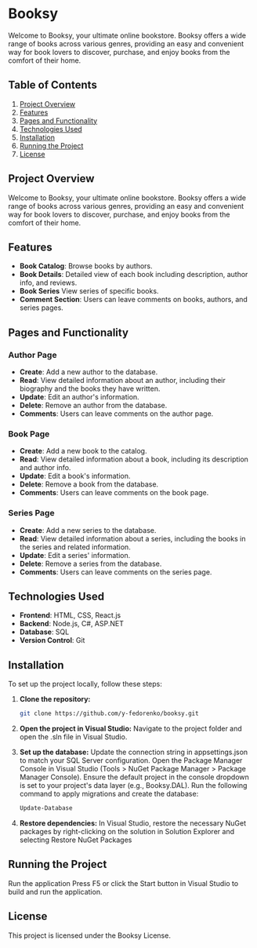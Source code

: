 # Booksy

Welcome to Booksy, your ultimate online bookstore. Booksy offers a wide range of books across various genres, providing an easy and convenient way for book lovers to discover, purchase, and enjoy books from the comfort of their home.

## Table of Contents

1. [Project Overview](#project-overview)
2. [Features](#features)
3. [Pages and Functionality](#pages-and-functionality)
4. [Technologies Used](#technologies-used)
5. [Installation](#installation)
6. [Running the Project](#running-the-project)
7. [License](#license)



## Project Overview

Welcome to Booksy, your ultimate online bookstore. Booksy offers a wide range of books across various genres, providing an easy and convenient way for book lovers to discover, purchase, and enjoy books from the comfort of their home.

## Features

- **Book Catalog**: Browse books by authors.
- **Book Details**: Detailed view of each book including description, author info, and reviews.
- **Book Series** View series of specific books.
- **Comment Section**: Users can leave comments on books, authors, and series pages.

## Pages and Functionality

### Author Page

- **Create**: Add a new author to the database.
- **Read**: View detailed information about an author, including their biography and the books they have written.
- **Update**: Edit an author's information.
- **Delete**: Remove an author from the database.
- **Comments**: Users can leave comments on the author page.

### Book Page

- **Create**: Add a new book to the catalog.
- **Read**: View detailed information about a book, including its description and author info.
- **Update**: Edit a book's information.
- **Delete**: Remove a book from the database.
- **Comments**: Users can leave comments on the book page.

### Series Page

- **Create**: Add a new series to the database.
- **Read**: View detailed information about a series, including the books in the series and related information.
- **Update**: Edit a series' information.
- **Delete**: Remove a series from the database.
- **Comments**: Users can leave comments on the series page.

## Technologies Used

- **Frontend**: HTML, CSS, React.js
- **Backend**: Node.js, C#, ASP.NET
- **Database**: SQL 
- **Version Control**: Git

## Installation

To set up the project locally, follow these steps:

1. **Clone the repository:**
   ```bash
   git clone https://github.com/y-fedorenko/booksy.git

2. **Open the project in Visual Studio:**
   Navigate to the project folder and open the .sln file in Visual Studio.
   
4. **Set up the database:**
  Update the connection string in appsettings.json to match your SQL Server configuration.
  Open the Package Manager Console in Visual Studio (Tools > NuGet Package Manager > Package Manager Console).
  Ensure the default project in the console dropdown is set to your project's data layer (e.g., Booksy.DAL).
  Run the following command to apply migrations and create the database:
   ```powershell
   Update-Database
   
4. **Restore dependencies:**
 In Visual Studio, restore the necessary NuGet packages by right-clicking on the solution in Solution Explorer and selecting Restore NuGet Packages

 ## Running the Project
 
 Run the application
    Press F5 or click the Start button in Visual Studio to build and run the application.
   
## License

This project is licensed under the Booksy License.



